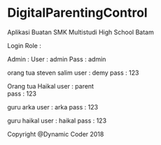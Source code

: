# DigitalParentingControl
Aplikasi Buatan SMK Multistudi High School Batam


Login Role :

Admin :
User : admin
Pass : admin

orang tua steven salim
user : demy
pass : 123

Orang tua Haikal
user : parent	
pass : 123

guru arka
user : arka
pass : 123

guru haikal
user : haikal
pass : 123


Copyright @Dynamic Coder 2018
